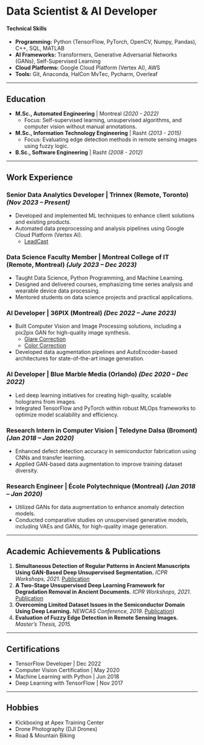 # Data Scientist & AI Developer

#### Technical Skills
- **Programming:** Python (TensorFlow, PyTorch, OpenCV, Numpy, Pandas), C++, SQL, MATLAB
- **AI Frameworks:** Transformers, Generative Adversarial Networks (GANs), Self-Supervised Learning
- **Cloud Platforms:** Google Cloud Platform (Vertex AI), AWS
- **Tools:** Git, Anaconda, HalCon MvTec, Pycharm, Overleaf

---

## Education
- **M.Sc., Automated Engineering** | Montreal _(2020 - 2022)_
  - Focus: Self-supervised learning, unsupervised algorithms, and computer vision without manual annotations.
- **M.Sc., Information Technology Engineering** | Rasht _(2013 - 2015)_
  - Focus: Evaluating edge detection methods in remote sensing images using fuzzy logic.
- **B.Sc., Software Engineering** | Rasht _(2008 - 2012)_

---

## Work Experience

### **Senior Data Analytics Developer** | Trinnex (Remote, Toronto) _(Nov 2023 – Present)_
- Developed and implemented ML techniques to enhance client solutions and existing products.
- Automated data preprocessing and analysis pipelines using Google Cloud Platform (Vertex AI).
  - [LeadCast](https://www.trinnex.io/products/leadcast/leadcast-predict)

### **Data Science Faculty Member** | Montreal College of IT (Remote, Montreal) _(July 2023 – Dec 2023)_
- Taught Data Science, Python Programming, and Machine Learning.
- Designed and delivered courses, emphasizing time series analysis and wearable device data processing.
- Mentored students on data science projects and practical applications.

### **AI Developer** | 36PIX (Montreal) _(Dec 2022 – June 2023)_
- Built Computer Vision and Image Processing solutions, including a pix2pix GAN for high-quality image synthesis.
  - [Glare Correction](https://www.36pix.com/glasses-glare/)
  - [Color Correction](https://www.36pix.com/color-correction/)
- Developed data augmentation pipelines and AutoEncoder-based architectures for state-of-the-art image generation.

### **AI Developer** | Blue Marble Media (Orlando) _(Dec 2020 – Dec 2022)_
- Led deep learning initiatives for creating high-quality, scalable holograms from images.
- Integrated TensorFlow and PyTorch within robust MLOps frameworks to optimize model scalability and efficiency.

### **Research Intern in Computer Vision** | Teledyne Dalsa (Bromont) _(Jan 2018 – Jan 2020)_
- Enhanced defect detection accuracy in semiconductor fabrication using CNNs and transfer learning.
- Applied GAN-based data augmentation to improve training dataset diversity.

### **Research Engineer** | École Polytechnique (Montreal) _(Jan 2018 – Jan 2020)_
- Utilized GANs for data augmentation to enhance anomaly detection models.
- Conducted comparative studies on unsupervised generative models, including VAEs and GANs, for high-quality image generation.

---

## Academic Achievements & Publications
1. **Simultaneous Detection of Regular Patterns in Ancient Manuscripts Using GAN-Based Deep Unsupervised Segmentation.** _ICPR Workshops, 2021._
   [Publication](https://link.springer.com/chapter/10.1007/978-3-030-68787-8_20)
3. **A Two-Stage Unsupervised Deep Learning Framework for Degradation Removal in Ancient Documents.** _ICPR Workshops, 2021._
   [Publication](https://link.springer.com/chapter/10.1007/978-3-030-68787-8_21)
5. **Overcoming Limited Dataset Issues in the Semiconductor Domain Using Deep Learning.** _NEWCAS Conference, 2019._
   [Publication](https://ieeexplore.ieee.org/abstract/document/8961246))
7. **Evaluation of Fuzzy Edge Detection in Remote Sensing Images.** _Master’s Thesis, 2015._

---

## Certifications
- TensorFlow Developer | Dec 2022
- Computer Vision Certification | May 2020
- Machine Learning with Python | Jun 2018
- Deep Learning with TensorFlow | Nov 2017

---

## Hobbies
- Kickboxing at Apex Training Center
- Drone Photography (DJI Drones)
- Road & Mountain Biking

